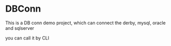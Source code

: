 DBConn
======

This is a DB conn demo project, which can connect the derby, mysql, oracle and sqlserver

you can call it by CLI
